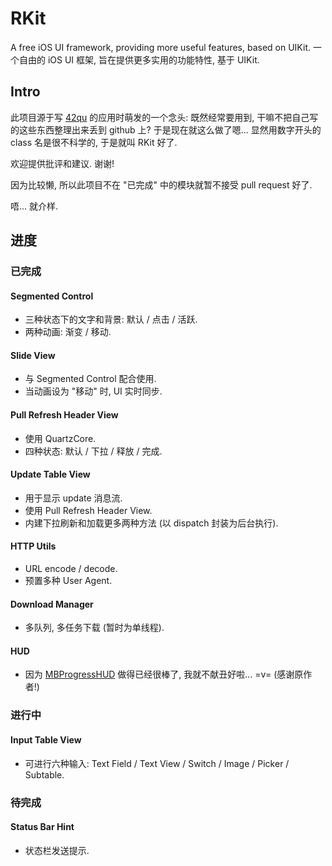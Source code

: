 RKit
====

A free iOS UI framework, providing more useful features, based on UIKit.
一个自由的 iOS UI 框架, 旨在提供更多实用的功能特性, 基于 UIKit.

## Intro

此项目源于写 [42qu](http://42qu.com/) 的应用时萌发的一个念头: 既然经常要用到, 干嘛不把自己写的这些东西整理出来丢到 github 上? 于是现在就这么做了嗯... 显然用数字开头的 class 名是很不科学的, 于是就叫 RKit 好了.

欢迎提供批评和建议. 谢谢!

因为比较懒, 所以此项目不在 "已完成" 中的模块就暂不接受 pull request 好了.

唔... 就介样.

## 进度

### 已完成

#### Segmented Control
* 三种状态下的文字和背景: 默认 / 点击 / 活跃.
* 两种动画: 渐变 / 移动.

#### Slide View
* 与 Segmented Control 配合使用.
* 当动画设为 "移动" 时, UI 实时同步.

#### Pull Refresh Header View
* 使用 QuartzCore.
* 四种状态: 默认 / 下拉 / 释放 / 完成.

#### Update Table View
* 用于显示 update 消息流.
* 使用 Pull Refresh Header View.
* 内建下拉刷新和加载更多两种方法 (以 dispatch 封装为后台执行).

#### HTTP Utils
* URL encode / decode.
* 预置多种 User Agent.

#### Download Manager
* 多队列, 多任务下载 (暂时为单线程).

#### HUD
* 因为 [MBProgressHUD](https://github.com/jdg/MBProgressHUD) 做得已经很棒了, 我就不献丑好啦... =v= (感谢原作者!)

### 进行中

#### Input Table View
* 可进行六种输入: Text Field / Text View / Switch / Image / Picker / Subtable.

### 待完成

#### Status Bar Hint
* 状态栏发送提示.

